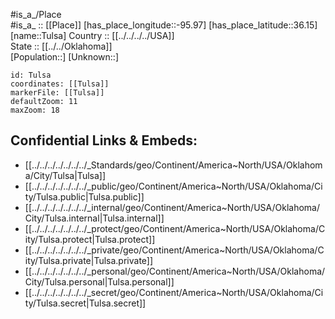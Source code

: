 ﻿---
location: [36.15,-95.97] 
mapzoom: [7,12] 
mapmarker: city 
type: City
tags:
- geo/City


SpocWebEntityId: 35041
isDeleted: false
confidential: public

---
#is_a_/Place  
#is_a_ :: [[Place]] 
[has_place_longitude::-95.97] 
[has_place_latitude::36.15] 
[name::Tulsa] 
Country :: [[../../../../USA]]  
State :: [[../../Oklahoma]]  
[Population::] 
[Unknown::] 


```leaflet
id: Tulsa
coordinates: [[Tulsa]] 
markerFile: [[Tulsa]] 
defaultZoom: 11 
maxZoom: 18
```


## Confidential Links & Embeds: 
- [[../../../../../../../_Standards/geo/Continent/America~North/USA/Oklahoma/City/Tulsa|Tulsa]] 
- [[../../../../../../../_public/geo/Continent/America~North/USA/Oklahoma/City/Tulsa.public|Tulsa.public]] 
- [[../../../../../../../_internal/geo/Continent/America~North/USA/Oklahoma/City/Tulsa.internal|Tulsa.internal]] 
- [[../../../../../../../_protect/geo/Continent/America~North/USA/Oklahoma/City/Tulsa.protect|Tulsa.protect]] 
- [[../../../../../../../_private/geo/Continent/America~North/USA/Oklahoma/City/Tulsa.private|Tulsa.private]] 
- [[../../../../../../../_personal/geo/Continent/America~North/USA/Oklahoma/City/Tulsa.personal|Tulsa.personal]] 
- [[../../../../../../../_secret/geo/Continent/America~North/USA/Oklahoma/City/Tulsa.secret|Tulsa.secret]] 
